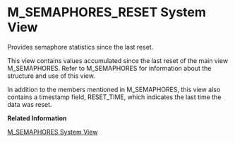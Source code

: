 <!-- loio20be55fd75191014b546c8d2ac1c0ddd -->

# M\_SEMAPHORES\_RESET System View

Provides semaphore statistics since the last reset.



This view contains values accumulated since the last reset of the main view M\_SEMAPHORES. Refer to M\_SEMAPHORES for information about the structure and use of this view.

In addition to the members mentioned in M\_SEMAPHORES, this view also contains a timestamp field, RESET\_TIME, which indicates the last time the data was reset.

**Related Information**  


[M\_SEMAPHORES System View](m-semaphores-system-view-20be163.md "Provides semaphore statistics.")

